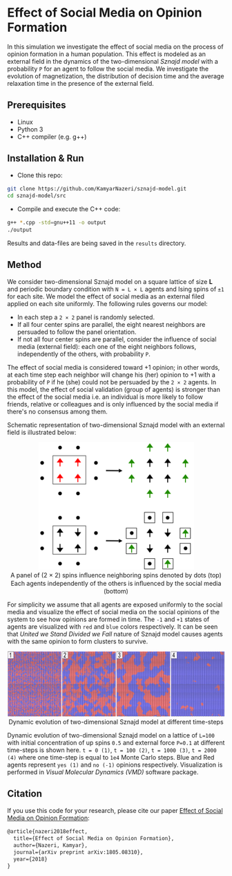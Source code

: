 # Effect of Social Media on Opinion Formation
In this simulation we investigate the effect of social media on the process of opinion formation in a human population. This effect is modeled as an external field in the dynamics of the two-dimensional *Sznajd model* with a probability `P` for an agent to follow the social media. We investigate the evolution of magnetization, the distribution of decision time and the average relaxation time in the presence of the external field.

## Prerequisites
- Linux
- Python 3
- C++ compiler (e.g. g++)

## Installation & Run
- Clone this repo:
```bash
git clone https://github.com/KamyarNazeri/sznajd-model.git
cd sznajd-model/src
```
- Compile and execute the C++ code:
```bash
g++ *.cpp -std=gnu++11 -o output
./output
```
Results and data-files are being saved in the `results` directory.

## Method
We consider two-dimensional Sznajd model on a square lattice of size **L** and periodic boundary condition with `N = L × L` agents and Ising spins of `±1` for each site. We model the effect of social media as an external filed applied on each site uniformly. The following rules governs our model:
* In each step a `2 × 2` panel is randomly selected.
* If all four center spins are parallel, the eight nearest neighbors are persuaded to follow the panel orientation. 
* If not all four center spins are parallel, consider the influence of social media (external field): each one of the eight neighbors follows, independently of the others, with probability `P`.

The effect of social media is considered toward +1 opinion; in other words, at each time step each neighbor will change his (her) opinion to +1 with a probability of `P` if he (she) could not be persuaded by the `2 × 2` agents. In this model, the effect of social validation (group of agents) is stronger than the effect of the social media i.e. an individual is more likely to follow friends, relative or colleagues and is only influenced by the social media if there's no consensus among them.

Schematic representation of two-dimensional Sznajd model with an external field is illustrated below:
<p align='center'>  
  <img src='img/2d_social.png' width='361' height='295' />
  <br />
  A panel of (2 × 2) spins inﬂuence neighboring spins denoted by dots (top) 
  <br />
  Each agents independently of the others is inﬂuenced by the social media (bottom)
</p>

For simplicity we assume that all agents are exposed uniformly to the social media and visualize the effect of social media on the social opinions of the system to see how opinions are formed in time. The `-1` and `+1` states of agents are visualized with `red` and `blue` colors respectively. It can be seen that *United we Stand Divided we Fall* nature of Sznajd model causes agents with the same opinion to form clusters to survive.
<p align='center'>  
  <img src='img/vmd.jpg' width='600' height='152' />
  <br />
  Dynamic evolution of two-dimensional Sznajd model at different time-steps
</p>

Dynamic evolution of two-dimensional Sznajd model on a lattice of `L=100` with initial concentration of up spins `0.5` and external force `P=0.1` at different time-steps is shown here. `t = 0 (1)`, `t = 100 (2)`, `t = 1000 (3)`, `t = 2000 (4)` where one time-step is equal to `1e4` Monte Carlo steps. Blue and Red agents represent `yes (1)` and `no (-1)` opinions respectively. Visualization is performed in *Visual Molecular Dynamics (VMD)* software package.


## Citation
If you use this code for your research, please cite our paper <a href="https://arxiv.org/abs/1805.08310">Effect of Social Media on Opinion Formation</a>:

```
@article{nazeri2018effect,
  title={Effect of Social Media on Opinion Formation},
  author={Nazeri, Kamyar},
  journal={arXiv preprint arXiv:1805.08310},
  year={2018}
}
```
